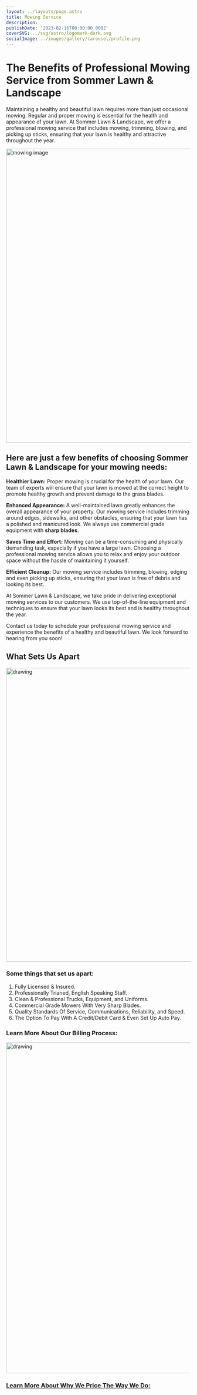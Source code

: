 ```yaml
---
layout: ../layouts/page.astro
title: Mowing Service
description:
publishDate: '2023-02-16T00:00:00.000Z'
coverSVG: ../svg/astro/logomark-dark.svg
socialImage: ../images/gallery/carousel/profile.png
---
```

# The Benefits of Professional Mowing Service from Sommer Lawn & Landscape
 
Maintaining a healthy and beautiful lawn requires more than just occasional mowing. Regular and proper mowing is essential for the health and appearance of your lawn. At Sommer Lawn & Landscape, we offer a professional mowing service that includes mowing, trimming, blowing, and picking up sticks, ensuring that your lawn is healthy and attractive throughout the year.

<img src="https://www.sommerlawn.com/assets/grass%202.fd8eb0ed_Z1pGpTk.png" alt="mowing image" width="800"/>

## Here are just a few benefits of choosing Sommer Lawn & Landscape for your mowing needs:

**Healthier Lawn:** 
Proper mowing is crucial for the health of your lawn. Our team of experts will ensure that your lawn is mowed at the correct height to promote healthy growth and prevent damage to the grass blades.

**Enhanced Appearance:**
A well-maintained lawn greatly enhances the overall appearance of your property. Our mowing service includes trimming around edges, sidewalks, and other obstacles, ensuring that your lawn has a polished and manicured look. We always use commercial grade equipment with **sharp blades**.

**Saves Time and Effort:** 
Mowing can be a time-consuming and physically demanding task, especially if you have a large lawn. Choosing a professional mowing service allows you to relax and enjoy your outdoor space without the hassle of maintaining it yourself.

**Efficient Cleanup:** 
Our mowing service includes trimming, blowing, edging and even picking up sticks, ensuring that your lawn is free of debris and looking its best.

At Sommer Lawn & Landscape, we take pride in delivering exceptional mowing services to our customers. We use top-of-the-line equipment and techniques to ensure that your lawn looks its best and is healthy throughout the year.

Contact us today to schedule your professional mowing service and experience the benefits of a healthy and beautiful lawn. We look forward to hearing from you soon!
<br>


## What Sets Us Apart
<img src="https://www.sommerlawn.com/assets/profile.4d428247_1DIloc.png" alt="drawing" width="800"/>

### Some things that set us apart:
1. Fully Licensed & Insured.
2. Professionally Trianed, English Speaking Staff.
3. Clean & Professional Trucks, Equipment, and Uniforms.
4. Commercial Grade Mowers With Very Sharp Blades.
5. Quality Standards Of Service, Communications, Reliability, and Speed.
6. The Option To Pay With A Credit/Debit Card & Even Set Up Auto Pay. 
### Learn More About Our Billing Process:
<a href="https://youtu.be/8MQy5iki0Bg?t=42"> <img src="/assets/mowingthumbnail.e0eec6d0_ZVGnCy.png" alt="drawing" width="900"/> </a>
### [Learn More About Why We Price The Way We Do:](https://sommerlawn.com/pricing)
